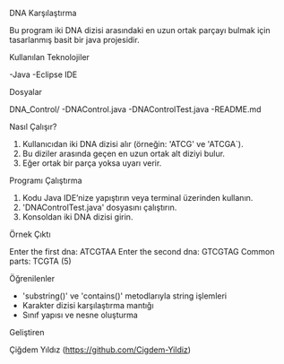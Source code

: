 DNA Karşılaştırma

Bu program iki DNA dizisi arasındaki en uzun ortak parçayı bulmak için tasarlanmış basit bir java projesidir. 

Kullanılan Teknolojiler

-Java
-Eclipse IDE

Dosyalar

DNA_Control/
-DNAControl.java
-DNAControlTest.java
-README.md

Nasıl Çalışır?

1. Kullanıcıdan iki DNA dizisi alır (örneğin: 'ATCG' ve 'ATCGA`).
2. Bu diziler arasında geçen en uzun ortak alt diziyi bulur.
3. Eğer ortak bir parça yoksa uyarı verir.

Programı Çalıştırma

1. Kodu Java IDE’nize yapıştırın veya terminal üzerinden kullanın.
2. 'DNAControlTest.java' dosyasını çalıştırın.
3. Konsoldan iki DNA dizisi girin.

Örnek Çıktı

Enter the first dna: ATCGTAA
Enter the second dna: GTCGTAG
Common parts: TCGTA (5)

Öğrenilenler

- 'substring()' ve 'contains()' metodlarıyla string işlemleri
- Karakter dizisi karşılaştırma mantığı
- Sınıf yapısı ve nesne oluşturma

Geliştiren

Çiğdem Yıldız (https://github.com/Cigdem-Yildiz)

